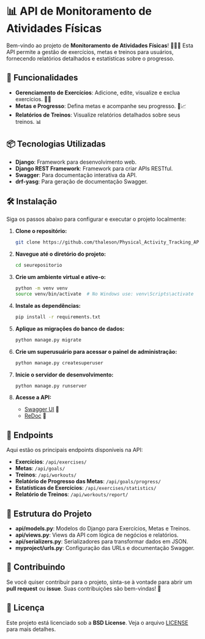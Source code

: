 # 📊 API de Monitoramento de Atividades Físicas

Bem-vindo ao projeto de **Monitoramento de Atividades Físicas**! 🏋️‍♂️💪 Esta API permite a gestão de exercícios, metas e treinos para usuários, fornecendo relatórios detalhados e estatísticas sobre o progresso.

## 🚀 Funcionalidades

- **Gerenciamento de Exercícios**: Adicione, edite, visualize e exclua exercícios. 🏃‍♀️
- **Metas e Progresso**: Defina metas e acompanhe seu progresso. 🎯📈
- **Relatórios de Treinos**: Visualize relatórios detalhados sobre seus treinos. 📊

## 📦 Tecnologias Utilizadas

- **Django**: Framework para desenvolvimento web.
- **Django REST Framework**: Framework para criar APIs RESTful.
- **Swagger**: Para documentação interativa da API.
- **drf-yasg**: Para geração de documentação Swagger.

## 🛠️ Instalação

Siga os passos abaixo para configurar e executar o projeto localmente:

1. **Clone o repositório:**
   ```bash
   git clone https://github.com/thaleson/Physical_Activity_Tracking_API
   ```

2. **Navegue até o diretório do projeto:**
   ```bash
   cd seurepositorio
   ```

3. **Crie um ambiente virtual e ative-o:**
   ```bash
   python -m venv venv
   source venv/bin/activate  # No Windows use: venv\Scripts\activate
   ```

4. **Instale as dependências:**
   ```bash
   pip install -r requirements.txt
   ```

5. **Aplique as migrações do banco de dados:**
   ```bash
   python manage.py migrate
   ```

6. **Crie um superusuário para acessar o painel de administração:**
   ```bash
   python manage.py createsuperuser
   ```

7. **Inicie o servidor de desenvolvimento:**
   ```bash
   python manage.py runserver
   ```

8. **Acesse a API:**
   - [Swagger UI](http://localhost:8000/swagger/) 📄
   - [ReDoc](http://localhost:8000/redoc/) 📖

## 📜 Endpoints

Aqui estão os principais endpoints disponíveis na API:

- **Exercícios**: `/api/exercises/`
- **Metas**: `/api/goals/`
- **Treinos**: `/api/workouts/`
- **Relatório de Progresso das Metas**: `/api/goals/progress/`
- **Estatísticas de Exercícios**: `/api/exercises/statistics/`
- **Relatório de Treinos**: `/api/workouts/report/`

## 🧩 Estrutura do Projeto

- **api/models.py**: Modelos do Django para Exercícios, Metas e Treinos.
- **api/views.py**: Views da API com lógica de negócios e relatórios.
- **api/serializers.py**: Serializadores para transformar dados em JSON.
- **myproject/urls.py**: Configuração das URLs e documentação Swagger.

## 🤝 Contribuindo

Se você quiser contribuir para o projeto, sinta-se à vontade para abrir um **pull request** ou **issue**. Suas contribuições são bem-vindas! 🚀

## 📝 Licença

Este projeto está licenciado sob a **BSD License**. Veja o arquivo [LICENSE](LICENSE) para mais detalhes.






